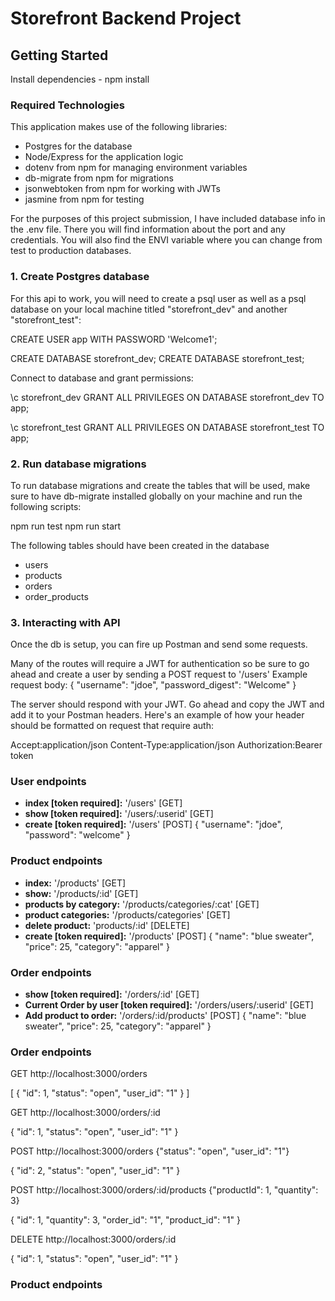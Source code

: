# Storefront Backend Project

## Getting Started

Install dependencies - npm install

### Required Technologies

This application makes use of the following libraries:

-   Postgres for the database
-   Node/Express for the application logic
-   dotenv from npm for managing environment variables
-   db-migrate from npm for migrations
-   jsonwebtoken from npm for working with JWTs
-   jasmine from npm for testing

For the purposes of this project submission, I have included database info in the .env file. There you will find information about the port and any credentials. You will also find the ENVI variable where you can change from test to production databases.

### 1. Create Postgres database

For this api to work, you will need to create a psql user as well as a psql database on your local machine titled "storefront_dev" and another "storefront_test":

CREATE USER app WITH PASSWORD 'Welcome1';

CREATE DATABASE storefront_dev;
CREATE DATABASE storefront_test;

Connect to database and grant permissions:

\c storefront_dev
GRANT ALL PRIVILEGES ON DATABASE storefront_dev TO app;

\c storefront_test
GRANT ALL PRIVILEGES ON DATABASE storefront_test TO app;

### 2. Run database migrations

To run database migrations and create the tables that will be used, make sure to have db-migrate installed globally on your machine and run the following scripts:

npm run test
npm run start

The following tables should have been created in the database

-   users
-   products
-   orders
-   order_products

### 3. Interacting with API

Once the db is setup, you can fire up Postman and send some requests.

Many of the routes will require a JWT for authentication so be sure to go ahead and create a user by sending a POST request to '/users'
Example request body:
{
"username": "jdoe",
"password_digest": "Welcome"
}

The server should respond with your JWT. Go ahead and copy the JWT and add it to your Postman headers. Here's an example of how your header should be formatted on request that require auth:

Accept:application/json
Content-Type:application/json
Authorization:Bearer token

### User endpoints

-   **index [token required]:** '/users' [GET]
-   **show [token required]:** '/users/:userid' [GET]
-   **create [token required]:** '/users' [POST]
    {
    "username": "jdoe",
    "password": "welcome"
    }

### Product endpoints

-   **index:** '/products' [GET]
-   **show:** '/products/:id' [GET]
-   **products by category:** '/products/categories/:cat' [GET]
-   **product categories:** '/products/categories' [GET]
-   **delete product:** 'products/:id' [DELETE]
-   **create [token required]:** '/products' [POST]
    {
    "name": "blue sweater",
    "price": 25,
    "category": "apparel"
    }

### Order endpoints

-   **show [token required]:** '/orders/:id' [GET]
-   **Current Order by user [token required]:** '/orders/users/:userid' [GET]
-   **Add product to order:** '/orders/:id/products' [POST]
    {
    "name": "blue sweater",
    "price": 25,
    "category": "apparel"
    }

### Order endpoints

GET http://localhost:3000/orders

[
{
"id": 1,
"status": "open",
"user_id": "1"
}
]

GET http://localhost:3000/orders/:id

{
"id": 1,
"status": "open",
"user_id": "1"
}

POST http://localhost:3000/orders {"status": "open", "user_id": "1"}

{
"id": 2,
"status": "open",
"user_id": "1"
}

POST http://localhost:3000/orders/:id/products {"productId": 1, "quantity": 3}

{
"id": 1,
"quantity": 3,
"order_id": "1",
"product_id": "1"
}

DELETE http://localhost:3000/orders/:id

{
"id": 1,
"status": "open",
"user_id": "1"
}

### Product endpoints
